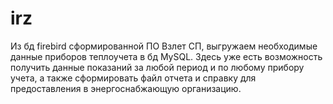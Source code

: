 # irz
Из бд firebird сформированной ПО Взлет СП, выгружаем необходимые данные приборов теплоучета в бд MySQL.
Здесь уже есть возможность получить данные показаний за любой период и по любому прибору учета, а также 
сформировать файл отчета и справку для предоставления в энергоснабжающую организацию.
